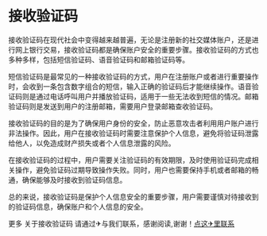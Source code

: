 # 接收验证码

接收验证码在现代社会中变得越来越普遍，无论是注册新的社交媒体账户，还是进行网上银行交易，接收验证码都是确保账户安全的重要步骤。接收验证码的方式也多种多样，包括短信验证码、语音验证码和邮箱验证码等。

短信验证码是最常见的一种接收验证码的方式，用户在注册账户或者进行重要操作时，会收到一条包含数字组合的短信，输入正确的验证码后才能继续操作。语音验证码则是通过电话呼叫用户并播放验证码，适用于一些无法收到短信的情况。邮箱验证码则是发送到用户的注册邮箱，需要用户登录邮箱查收验证码。

接收验证码的目的是为了确保用户身份的安全，防止恶意攻击者利用用户账户进行非法操作。因此，用户在接收验证码时需要注意保护个人信息，避免将验证码泄露给他人，以免造成财产损失或者个人信息泄露的风险。

在接收验证码的过程中，用户需要关注验证码的有效期限，及时使用验证码完成相关操作，避免验证码过期导致操作失败。同时，用户也需要保持手机或者邮箱的畅通，确保能够及时接收到验证码信息。

总的来说，接收验证码是保护个人信息安全的重要步骤，用户需要谨慎对待接收到的验证码信息，确保账户和个人信息的安全。

更多 关于接收验证码 请通过✈与我们联系，感谢阅读,谢谢！[点这✈里联系](https://ss.k02.cc)